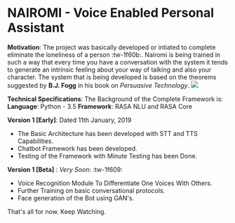 # NAIROMI - **Voice Enabled Personal Assistant**

**Motivation**: The project was basically developed or intiated to complete eliminate the loneliness of a person :tw-1f60b:. Nairomi is being trained in such a way that every time you have a conversation with the system it tends to generate an intrinsic feeling about your way of talking and also your character. The system that is being developed is based on the theorems suggested by **B.J. Fogg** in his book on *Persuasive Technology*.
![](https://pngimage.net/wp-content/uploads/2018/05/artificial-intelligence-png-1.png)

**Technical Specifications**: The Background of the Complete Framework is:
**Language**: Python - 3.5
**Framework**: RASA NLU and RASA Core

**Version 1 [Early]**: Dated 11th January, 2019
- The Basic Architecture has been developed with STT and TTS Capabilities. 
- Chatbot Framework has been developed. 
- Testing of the Framework with Minute Testing has been Done.

**Version 1 [Beta]** : *Very Soon*: :tw-1f609:
- Voice Recognition Module To Differentiate One Voices With Others.
- Further Training on basic conversational protocols.
- Face generation of the Bot using GAN's.

That's all for now. Keep Watching.



